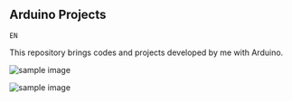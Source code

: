 ## Arduino Projects
`EN`

This repository brings codes and projects developed by me with Arduino.

![sample image](https://github.com/yurialeksndr/arduino-projects/tree/master/color-battle/two-buttons-mode/img/sample01.jpg)

![sample image](https://github.com/yurialeksndr/arduino-projects/tree/master/genius/img/sample01.jpg)
